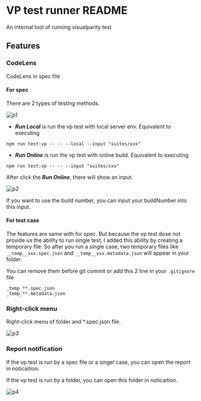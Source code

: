 # VP test runner README

An internal tool of running visualparity test

## Features

### CodeLens

CodeLens in spec file

#### For spec

There are 2 types of testing methods.

![p1](https://cdn.statically.io/gh/a1245582339/image-hosting@master/20231006133926.6b2aumeeqv00.webp)

* ***Run Local*** is run the vp test with local server env. Equivalent to executing

```shell
npm run test:vp -- -- --local --input "suites/xxx"
```

* ***Run Online*** is run the vp test with online build. Equivalent to executing

```shell
npm run test:vp -- -- --input "suites/xxx"
```

After click the ***Run Online***, there will show an input.

![p2](https://cdn.statically.io/gh/a1245582339/image-hosting@master/20231006185635.4z2cu5cw9v40.webp)

If you want to use the build number, you can input your buildNumber into this input.

#### For test case

The features are same with for spec. But because the vp test dose not provide us the ability to run single test, I added this ability by creating a temporary file. So after you run a single case, two temporary files like ```__temp__xxx.spec.json``` and ```__temp__xxx.metadata.json``` will appear in your folder.

You can remove them before git commit or add this 2 line in your ```.gitignore``` file

```git
_temp_**.spec.json
_temp_**.metadata.json
```

### Right-click menu

Right-click menu of folder and *.spec.json file.

![p3](https://cdn.statically.io/gh/a1245582339/image-hosting@master/20231006133943.mm47r1otadc.webp)

### Report notification

If the vp test is run by a spec file or a singel case, you can open the report in noticaition.

If the vp test is run by a folder, you can open this folder in noticaition.

![p4](https://cdn.statically.io/gh/a1245582339/image-hosting@master/20231006185258.211w3rinpl1c.webp)